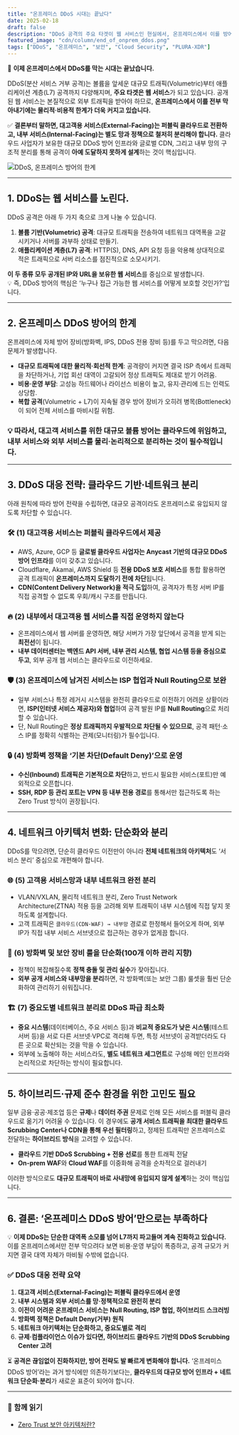 ```yaml
---
title: "온프레미스 DDoS 시대는 끝났다"
date: 2025-02-18
draft: false
description: "DDoS 공격의 주요 타겟이 웹 서비스인 현실에서, 온프레미스에서 이를 방어하는 것은 비효율적입니다. 퍼블릭 클라우드 기반 방어와 네트워크 구조의 변화가 필요한 이유를 살펴봅니다."
featured_image: "cdn/column/end_of_onprem_ddos.png"
tags: ["DDoS", "온프레미스", "보안", "Cloud Security", "PLURA-XDR"]
---
```


🛑 **이제 온프레미스에서 DDoS를 막는 시대는 끝났습니다.**

DDoS(분산 서비스 거부 공격)는 볼륨을 앞세운 대규모 트래픽(Volumetric)부터 애플리케이션 계층(L7) 공격까지 다양해지며, **주요 타겟은 웹 서비스**가 되고 있습니다. 공개된 웹 서비스는 본질적으로 외부 트래픽을 받아야 하므로, **온프레미스에서 이를 전부 막아내기에는 물리적·비용적 한계가 더욱 커지고 있습니다.**

✅ **결론부터 말하면, 대고객용 서비스(External-Facing)는 퍼블릭 클라우드로 전환하고, 내부 서비스(Internal-Facing)는 별도 망과 정책으로 철저히 분리해야 합니다.** 클라우드 사업자가 보유한 대규모 DDoS 방어 인프라와 글로벌 CDN, 그리고 내부 망의 구조적 분리를 통해 공격이 **아예 도달하지 못하게 설계**하는 것이 핵심입니다.

![DDoS, 온프레미스 방어의 한계](https://blog.plura.io/cdn/column/end_of_onprem_ddos.png)

<!--more-->

---

## 1. **DDoS는 웹 서비스를 노린다.**

DDoS 공격은 아래 두 가지 축으로 크게 나눌 수 있습니다.

1. **볼륨 기반(Volumetric) 공격**: 대규모 트래픽을 전송하여 네트워크 대역폭을 고갈시키거나 서버를 과부하 상태로 만들기.
2. **애플리케이션 계층(L7) 공격**: HTTP(S), DNS, API 요청 등을 악용해 상대적으로 적은 트래픽으로 서버 리소스를 점진적으로 소모시키기.

**이 두 종류 모두 공개된 IP와 URL을 보유한 웹 서비스**를 중심으로 발생합니다.  
💡 즉, DDoS 방어의 핵심은 ‘누구나 접근 가능한 웹 서비스를 어떻게 보호할 것인가?’입니다.

---

## 2. **온프레미스 DDoS 방어의 한계**

온프레미스에 자체 방어 장비(방화벽, IPS, DDoS 전용 장비 등)를 두고 막으려면, 다음 문제가 발생합니다.

- **대규모 트래픽에 대한 물리적·회선적 한계**: 공격량이 커지면 결국 ISP 측에서 트래픽을 차단하거나, 기업 회선 대역이 고갈되어 정상 트래픽도 제대로 받기 어려움.
- **비용·운영 부담**: 고성능 하드웨어나 라이선스 비용이 높고, 유지·관리에 드는 인력도 상당함.
- **복합 공격**(Volumetric + L7)이 지속될 경우 방어 장비가 오히려 병목(Bottleneck)이 되어 전체 서비스를 마비시킬 위험.

### 💡 **따라서, 대고객 서비스를 위한 대규모 볼륨 방어는 클라우드에 위임**하고, **내부 서비스와 외부 서비스를 물리·논리적으로 분리**하는 것이 필수적입니다.

---

## 3. **DDoS 대응 전략: 클라우드 기반·네트워크 분리**

아래 원칙에 따라 방어 전략을 수립하면, 대규모 공격이라도 온프레미스로 유입되지 않도록 차단할 수 있습니다.

### 🛠 **(1) 대고객용 서비스는 퍼블릭 클라우드에서 제공**

- AWS, Azure, GCP 등 **글로벌 클라우드 사업자는 Anycast 기반의 대규모 DDoS 방어 인프라**를 이미 갖추고 있습니다.
- Cloudflare, Akamai, AWS Shield 등 **전용 DDoS 보호 서비스**를 통합 활용하면 공격 트래픽이 **온프레미스까지 도달하기 전에 차단**됩니다.
- **CDN(Content Delivery Network)을 적극 도입**하여, 공격자가 특정 서버 IP를 직접 공격할 수 없도록 우회/캐시 구조를 만듭니다.

### 🔥 **(2) 내부에서 대고객용 웹 서비스를 직접 운영하지 않는다**

- 온프레미스에서 웹 서버를 운영하면, 해당 서버가 가장 앞단에서 공격을 받게 되는 **최전선**이 됩니다.
- **내부 데이터센터는 백엔드 API 서버, 내부 관리 시스템, 협업 시스템 등을 중심으로 두고**, 외부 공개 웹 서비스는 클라우드로 이전하세요.

### 🛡 **(3) 온프레미스에 남겨진 서비스는 ISP 협업과 Null Routing으로 보완**

- 일부 서비스나 특정 레거시 시스템을 완전히 클라우드로 이전하기 어려운 상황이라면, **ISP(인터넷 서비스 제공자)와 협업**하여 공격 발원 IP를 **Null Routing**으로 처리할 수 있습니다.
- 단, Null Routing은 **정상 트래픽까지 우발적으로 차단될 수 있으므로**, 공격 패턴·소스 IP를 정확히 식별하는 관제(모니터링)가 필수입니다.

### 🔒 **(4) 방화벽 정책을 ‘기본 차단(Default Deny)’으로 운영**

- **수신(Inbound) 트래픽은 기본적으로 차단**하고, 반드시 필요한 서비스(포트)만 예외적으로 오픈합니다.
- **SSH, RDP 등 관리 포트는 VPN 등 내부 전용 경로**를 통해서만 접근하도록 하는 Zero Trust 방식이 권장됩니다.

---

## 4. **네트워크 아키텍처 변화: 단순화와 분리**

DDoS를 막으려면, 단순히 클라우드 이전만이 아니라 **전체 네트워크의 아키텍처**도 ‘서비스 분리’ 중심으로 개편해야 합니다.

### 🌐 **(5) 고객용 서비스망과 내부 네트워크 완전 분리**

- VLAN/VXLAN, 물리적 네트워크 분리, Zero Trust Network Architecture(ZTNA) 적용 등을 고려해 외부 트래픽이 내부 시스템에 직접 닿지 못하도록 설계합니다.
- 고객 트래픽은 `클라우드(CDN·WAF) → 내부망` 경로로 한정해서 들어오게 하며, 외부 IP가 직접 내부 서비스 서브넷으로 접근하는 경우가 없게끔 합니다.

### 📌 **(6) 방화벽 및 보안 장비 룰을 단순화(100개 이하 관리 지향)**

- 정책이 복잡해질수록 **정책 충돌 및 관리 실수**가 잦아집니다.
- **외부 공개 서비스와 내부망을 분리**하면, 각 방화벽(또는 보안 그룹) 룰셋을 훨씬 단순화하여 관리하기 쉬워집니다.

### 🏗 **(7) 중요도별 네트워크 분리로 DDoS 파급 최소화**

- **중요 시스템**(데이터베이스, 주요 서비스 등)과 **비교적 중요도가 낮은 시스템**(테스트 서버 등)을 서로 다른 서브넷·VPC로 격리해 두면, 특정 서브넷이 공격받더라도 다른 곳으로 확산되는 것을 막을 수 있습니다.
- 외부에 노출해야 하는 서비스라도, **별도 네트워크 세그먼트**로 구성해 메인 인프라와 논리적으로 차단하는 방식이 필요합니다.

---

## 5. **하이브리드·규제 준수 환경을 위한 고민도 필요**

일부 금융·공공·제조업 등은 **규제**나 **데이터 주권** 문제로 인해 모든 서비스를 퍼블릭 클라우드로 옮기기 어려울 수 있습니다. 이 경우에도 **공개 서비스 트래픽을 최대한 클라우드 Scrubbing Center나 CDN을 통해 우선 필터링**하고, 정제된 트래픽만 온프레미스로 전달하는 **하이브리드 방식**을 고려할 수 있습니다.

- **클라우드 기반 DDoS Scrubbing + 전용 선로**를 통한 트래픽 전달
- **On-prem WAF**와 **Cloud WAF**를 이중화해 공격을 순차적으로 걸러내기

이러한 방식으로도 **대규모 트래픽이 바로 사내망에 유입되지 않게 설계**하는 것이 핵심입니다.

---

## 6. **결론: ‘온프레미스 DDoS 방어’만으로는 부족하다**

💡 **이제 DDoS는 단순한 대역폭 소모를 넘어 L7까지 파고들며 계속 진화하고 있습니다.** 이를 온프레미스에서만 전부 막으려다 보면 비용·운영 부담이 폭증하고, 공격 규모가 커지면 결국 대역 자체가 마비될 수밖에 없습니다.

### ✅ **DDoS 대응 전략 요약**

1. **대고객 서비스(External-Facing)는 퍼블릭 클라우드에서 운영**  
2. **내부 시스템과 외부 서비스를 망·정책적으로 완전히 분리**  
3. **이전이 어려운 온프레미스 서비스는 Null Routing, ISP 협업, 하이브리드 스크러빙**  
4. **방화벽 정책은 Default Deny(거부) 원칙**  
5. **네트워크 아키텍처는 단순화하고, 중요도별로 격리**  
6. **규제·컴플라이언스 이슈가 있다면, 하이브리드 클라우드 기반의 DDoS Scrubbing Center 고려**

⏳ **공격은 끊임없이 진화하지만, 방어 전략도 발 빠르게 변화해야 합니다.** ‘온프레미스 DDoS 방어’라는 과거 방식에만 의존하기보다는, **클라우드의 대규모 방어 인프라 + 네트워크 단순화·분리**가 새로운 표준이 되어야 합니다.

---

### 📖 **함께 읽기**
- [Zero Trust 보안 아키텍처란?](https://blog.plura.io/ko/column/zero_trust_architecture/)
